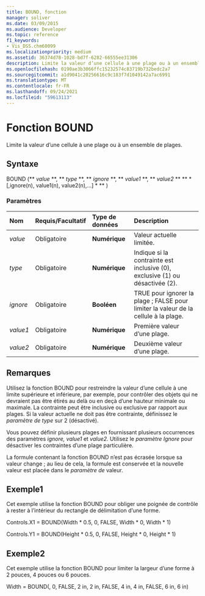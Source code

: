 ```yaml
---
title: BOUND, fonction
manager: soliver
ms.date: 03/09/2015
ms.audience: Developer
ms.topic: reference
f1_keywords:
- Vis_DSS.chm60099
ms.localizationpriority: medium
ms.assetid: 36374d78-1028-bd7f-6282-66555ee31306
description: Limite la valeur d’une cellule à une plage ou à un ensemble de plages.
ms.openlocfilehash: 0190ae3b3066ffc15232574c83719b732bedc2a7
ms.sourcegitcommit: a1d9041c20256616c9c183f7d1049142a7ac6991
ms.translationtype: MT
ms.contentlocale: fr-FR
ms.lasthandoff: 09/24/2021
ms.locfileid: "59613113"
---
```

# <a name="bound-function"></a>Fonction BOUND

Limite la valeur d’une cellule à une plage ou à un ensemble de plages.
  
## <a name="syntax"></a>Syntaxe

BOUND (** *value* **, ** *type* **, ** *ignore* **, ** *value1* **, ** *value2* ** ** * [,ignore(n), value1(n), value2(n),...] * ** ) 
  
### <a name="parameters"></a>Paramètres

|**Nom**|**Requis/Facultatif**|**Type de données**|**Description**|
|:-----|:-----|:-----|:-----|
| _value_ <br/> |Obligatoire  <br/> |**Numérique** <br/> |Valeur actuelle limitée.  <br/> |
| _type_ <br/> |Obligatoire  <br/> |**Numérique** <br/> |Indique si la contrainte est inclusive (0), exclusive (1) ou désactivée (2).  <br/> |
| _ignore_ <br/> |Obligatoire  <br/> |**Booléen** <br/> | TRUE pour ignorer la plage ; FALSE pour limiter la valeur de la cellule à la plage.  <br/> |
| _value1_ <br/> |Obligatoire  <br/> |**Numérique** <br/> |Première valeur d’une plage.  <br/> |
| _value2_ <br/> |Obligatoire  <br/> |**Numérique** <br/> |Deuxième valeur d’une plage.  <br/> |
   
## <a name="remarks"></a>Remarques

Utilisez la fonction BOUND pour restreindre la valeur d’une cellule à une limite supérieure et inférieure, par exemple, pour contrôler des objets qui ne devraient pas être étirés au delà ou en deçà d’une hauteur minimale ou maximale. La contrainte peut être inclusive ou exclusive par rapport aux plages. Si la valeur actuelle ne doit pas être contrainte, définissez le  _paramètre de type_ sur 2 (désactivé). 
  
Vous pouvez définir plusieurs plages en fournissant plusieurs occurrences des paramètres _ignore,_ _value1_ et _value2._ Utilisez le  _paramètre Ignore_ pour désactiver les contraintes d’une plage particulière. 
  
La formule contenant la fonction BOUND n’est pas écrasée lorsque sa valeur change ; au lieu de cela, la formule est conservée et la nouvelle valeur est placée dans le  _paramètre de_ valeur. 
  
## <a name="example-1"></a>Exemple1

Cet exemple utilise la fonction BOUND pour obliger une poignée de contrôle à rester à l’intérieur du rectangle de délimitation d’une forme. 
  
Controls.X1 = BOUND(Width \* 0.5, 0, FALSE, Width \* 0, Width \* 1)
  
Controls.Y1 = BOUND(Height \* 0.5, 0, FALSE, Height \* 0, Height \* 1)
  
## <a name="example-2"></a>Exemple2

Cet exemple utilise la fonction BOUND pour limiter la largeur d’une forme à 2 pouces, 4 pouces ou 6 pouces. 
  
Width = BOUND(, 0, FALSE, 2 in, 2 in, FALSE, 4 in, 4 in, FALSE, 6 in, 6 in)
  

